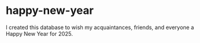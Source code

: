 # happy-new-year
I created this database to wish my acquaintances, friends, and everyone a Happy New Year for 2025.
